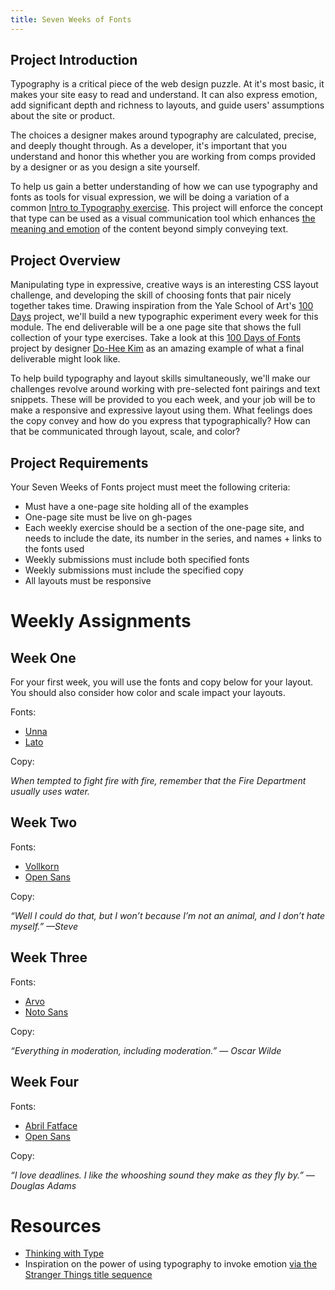 ```yaml
---
title: Seven Weeks of Fonts
---
```


## Project Introduction

Typography is a critical piece of the web design puzzle. At it's most basic, it makes your site easy to read and understand. It can also express emotion, add significant depth and richness to layouts, and guide users' assumptions about the site or product.

The choices a designer makes around typography are calculated, precise, and deeply thought through. As a developer, it's important that you understand and honor this whether you are working from comps provided by a designer or as you design a site yourself.

To help us gain a better understanding of how we can use typography and fonts as tools for visual expression, we will be doing a variation of a common [Intro to Typography exercise](http://www.designingwithtype.com/cooper5/5_expressive1.html). This project will enforce the concept that type can be used as a visual communication tool which enhances [the meaning and emotion](http://www.designingwithtype.com/cooper5/5_intro.html) of the content beyond simply conveying text.

## Project Overview

Manipulating type in expressive, creative ways is an interesting CSS layout challenge, and developing the skill of choosing fonts that pair nicely together takes time. Drawing inspiration from the Yale School of Art's [100 Days](http://designobserver.com/feature/five-years-of-100-days/24678) project, we'll build a new typographic experiment every week for this module. The end deliverable will be a one page site that shows the full collection of your type exercises. Take a look at this [100 Days of Fonts](http://100daysoffonts.com/) project by designer [Do-Hee Kim](http://www.do-hee.com/) as an amazing example of what a final deliverable might look like.

To help build typography and layout skills simultaneously, we'll make our challenges revolve around working with pre-selected font pairings and text snippets. These will be provided to you each week, and your job will be to make a responsive and expressive layout using them. What feelings does the copy convey and how do you express that typographically? How can that be communicated through layout, scale, and color?

## Project Requirements

Your Seven Weeks of Fonts project must meet the following criteria:

- Must have a one-page site holding all of the examples
- One-page site must be live on gh-pages
- Each weekly exercise should be a section of the one-page site, and needs to include the date, its number in the series, and names + links to the fonts used
- Weekly submissions must include both specified fonts
- Weekly submissions must include the specified copy
- All layouts must be responsive

# Weekly Assignments

## Week One

For your first week, you will use the fonts and copy below for your layout. You should also consider how color and scale impact your layouts.

Fonts:

- [Unna](https://fonts.google.com/specimen/Unna?category=Serif,Sans+Serif&query=unna)
- [Lato](https://fonts.google.com/specimen/Lato?category=Sans+Serif)

Copy:

_When tempted to fight fire with fire, remember that the Fire Department usually uses water._


## Week Two

Fonts:

- [Vollkorn](https://fonts.google.com/specimen/Vollkorn)
- [Open Sans](https://fonts.google.com/specimen/Open+Sans)

Copy:

_“Well I could do that, but I won’t because I’m not an animal, and I don’t hate myself.” —Steve_

## Week Three

Fonts:

- [Arvo](https://fonts.google.com/specimen/Arvo)
- [Noto Sans](https://fonts.google.com/specimen/Noto+Sans)

Copy:

_“Everything in moderation, including moderation.” ― Oscar Wilde_


## Week Four

Fonts:

- [Abril Fatface](https://fonts.google.com/specimen/Abril+Fatface)
- [Open Sans](https://fonts.google.com/specimen/Open+Sans)

Copy:

_“I love deadlines. I like the whooshing sound they make as they fly by.” ― Douglas Adams_

# Resources

- [Thinking with Type](http://www.thinkingwithtype.com/)
- Inspiration on the power of using typography to invoke emotion [via the Stranger Things title sequence](http://www.vox.com/2016/8/16/12490274/stranger-things-credits-design)  
